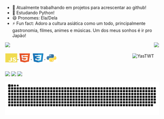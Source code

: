 
- 🔭 Atualmente trabalhando em projetos para acrescentar ao github! 
- 🌱 Estudando Python! 
- 😄 Pronomes: Ela/Dela
- ⚡ Fun fact: Adoro a cultura asiática como um todo, principalmente gastronomia, filmes, animes e músicas. Um dos meus sonhos é ir pro Japão! 

 <div>
   <a href="https://github.com/yasminbento">
   <img height="125" src="https://github-readme-stats.vercel.app/api?username=yasminbento&show_icons=true&theme=vue&include_all_commits=true&count_private=true"/>
  <img height="120" align="right" src="https://github-readme-stats.vercel.app/api/top-langs/?username=yasminbento&layout=compact&langs_count=7&theme=vue"/>
 </div>

<div style="display: inline_block"><br>
  <img align="center" alt="Yas-Js" height="30" width="40" src="https://raw.githubusercontent.com/devicons/devicon/master/icons/javascript/javascript-plain.svg">
  <img align="center" alt="Yas-HTML" height="30" width="40" src="https://raw.githubusercontent.com/devicons/devicon/master/icons/html5/html5-original.svg">
  <img align="center" alt="Yas-CSS" height="30" width="40" src="https://raw.githubusercontent.com/devicons/devicon/master/icons/css3/css3-original.svg">
  <img align="center" alt="Yas-Python" height="30" width="40" src="https://raw.githubusercontent.com/devicons/devicon/master/icons/python/python-original.svg">
  <img align="right" alt="YasTWT" src="https://media.discordapp.net/attachments/739891254661480600/878837930347597934/Avatar.png?width=150&height=150">
</div>
  
  ##
 
<div> 
  <a href="https://www.linkedin.com/in/yasmin-bento/" target="_blank"><img src="https://img.shields.io/badge/-LinkedIn-%230077B5?style=for-the-badge&logo=linkedin&logoColor=white" target="_blank"></a> 
  <a href="https://instagram.com/yasmingusgoz" target="_blank"><img src="https://img.shields.io/badge/-Instagram-%23E4405F?style=for-the-badge&logo=instagram&logoColor=white" target="_blank"></a>
  <a href = "mailto:yasminsbento@gmail.com"><img src="https://img.shields.io/badge/-Gmail-%23333?style=for-the-badge&logo=gmail&logoColor=white" target="_blank"></a>
 
 
![Snake animation](https://github.com/yasminbento/yasminbento/blob/output/github-contribution-grid-snake.svg)
 
</div>

